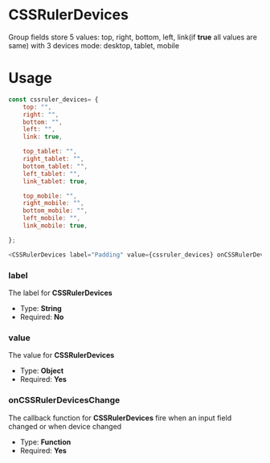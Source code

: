 # CSSRulerDevices
Group fields store 5 values: top, right, bottom, left, link(if **true** all values are same) with 3 devices mode: desktop, tablet, mobile

# Usage
```js
const cssruler_devices= {
	top: "",
	right: "",
	bottom: "",
	left: "",
	link: true,

	top_tablet: "",
	right_tablet: "",
	bottom_tablet: "",
	left_tablet: "",
	link_tablet: true,

	top_mobile: "",
	right_mobile: "",
	bottom_mobile: "",
	left_mobile: "",
	link_mobile: true,

};

<CSSRulerDevices label="Padding" value={cssruler_devices} onCSSRulerDevicesChange={ (value) => setAttribute({cssruler_devices: value})}/>
```
### label
The label for **CSSRulerDevices**
* Type: **String**
* Required: **No**

### value
The value for **CSSRulerDevices**
* Type: **Object**
* Required: **Yes**

### onCSSRulerDevicesChange
The callback function for **CSSRulerDevices** fire when an input field changed or when device changed
* Type: **Function**
* Required: **Yes**